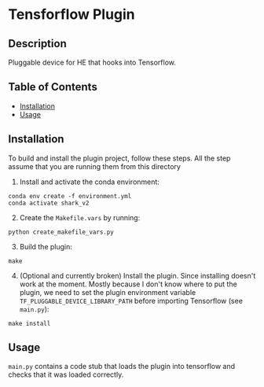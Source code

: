 # Tensforflow Plugin

## Description

Pluggable device for HE that hooks into Tensorflow.

## Table of Contents

- [Installation](#installation)
- [Usage](#usage)


## Installation

To build and install the plugin project, follow these steps. All the step assume
that you are running them from this directory

1. Install and activate the conda environment:

  ```shell
  conda env create -f environment.yml
  conda activate shark_v2
  ```

2. Create the `Makefile.vars` by running:

  ```shell
  python create_makefile_vars.py
  ```

3. Build the plugin:

  ```shell
  make
  ```

4. (Optional and currently broken) Install the plugin. Since installing doesn't
work at the moment. Mostly because I don't know where to put the plugin, we need
to set the plugin environment variable `TF_PLUGGABLE_DEVICE_LIBRARY_PATH` before importing Tensorflow (see `main.py`):

  ```shell
  make install
  ```

## Usage

`main.py` contains a code stub that loads the plugin into tensorflow and checks 
that it was loaded correctly.



